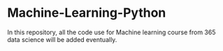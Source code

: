 # Machine-Learning-Python
In this repository, all the code use for Machine learning course from 365 data science will be added eventually.
